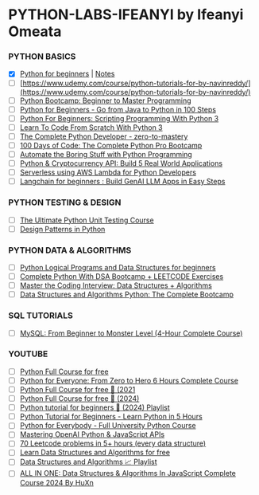 # PYTHON-LABS-IFEANYI by Ifeanyi Omeata

### PYTHON BASICS

- [x] [Python for beginners](https://www.udemy.com/course/python-core-and-advanced/) | [Notes](https://github.com/omeatai/PYTHON-LABS-IFEANYI/blob/main/labs/1.md)
- [ ] [https://www.udemy.com/course/python-tutorials-for-by-navinreddy/](https://www.udemy.com/course/python-tutorials-for-by-navinreddy/)
- [ ] [Python Bootcamp: Beginner to Master Programming](https://www.udemy.com/course/python-programming-for-beginners-with-exercises/)
- [ ] [Python for Beginners - Go from Java to Python in 100 Steps](https://www.udemy.com/course/learn-python-programming-for-java-programmers)
- [ ] [Python For Beginners: Scripting Programming With Python 3](https://www.udemy.com/course/python-scripting/)
- [ ] [Learn To Code From Scratch With Python 3](https://www.udemy.com/course/learn-to-code-from-scratch-with-python-3/)
- [ ] [The Complete Python Developer - zero-to-mastery](https://www.udemy.com/course/complete-python-developer-zero-to-mastery/)
- [ ] [100 Days of Code: The Complete Python Pro Bootcamp](https://www.udemy.com/course/100-days-of-code/)
- [ ] [Automate the Boring Stuff with Python Programming](https://www.udemy.com/course/automate/)
- [ ] [Python & Cryptocurrency API: Build 5 Real World Applications](https://www.udemy.com/course/coinmarketcap)
- [ ] [Serverless using AWS Lambda for Python Developers](https://www.udemy.com/course/serverless-using-aws-lambda-for-python-developers/)
- [ ] [Langchain for beginners : Build GenAI LLM Apps in Easy Steps](https://www.udemy.com/course/langchain-for-beginners-build-genai-llm-apps-in-easy-steps/)

### PYTHON TESTING & DESIGN

- [ ] [The Ultimate Python Unit Testing Course](https://www.udemy.com/course/python-unit-testing/)
- [ ] [Design Patterns in Python](https://www.udemy.com/course/design-patterns-python/)

### PYTHON DATA & ALGORITHMS

- [ ] [Python Logical Programs and Data Structures for beginners](https://www.udemy.com/course/python-logical-programs-and-data-structures-for-beginners/)
- [ ] [Complete Python With DSA Bootcamp + LEETCODE Exercises](https://www.udemy.com/course/complete-python-dsa-bootcamp)
- [ ] [Master the Coding Interview: Data Structures + Algorithms](https://www.udemy.com/course/master-the-coding-interview-data-structures-algorithms/)
- [ ] [Data Structures and Algorithms Python: The Complete Bootcamp](https://www.udemy.com/course/data-structures-and-algorithms-masterclass/)

### SQL TUTORIALS

- [ ] [MySQL: From Beginner to Monster Level (4-Hour Complete Course)](https://www.youtube.com/watch?v=h4R-nJbM_ac)

### YOUTUBE

- [ ] [Python Full Course for free](https://www.youtube.com/watch?v=ix9cRaBkVe0)
- [ ] [Python for Everyone: From Zero to Hero 6 Hours Complete Course](https://www.youtube.com/watch?v=JZDQKj9BOoc)
- [ ] [Python Full Course for free 🐍 (2021](https://www.youtube.com/watch?v=XKHEtdqhLK8)
- [ ] [Python Full Course for free 🐍 (2024)](https://www.youtube.com/watch?v=ix9cRaBkVe0&t=1s)
- [ ] [Python tutorial for beginners 🐍 (2024) Playlist](https://www.youtube.com/playlist?list=PLZPZq0r_RZOOkUQbat8LyQii36cJf2SWT)
- [ ] [Python Tutorial for Beginners - Learn Python in 5 Hours](https://www.youtube.com/watch?v=t8pPdKYpowI)
- [ ] [Python for Everybody - Full University Python Course](https://www.youtube.com/watch?v=8DvywoWv6fI)
- [ ] [Mastering OpenAI Python & JavaScript APIs](https://www.youtube.com/watch?v=Us-kPtnaFU8)
- [ ] [70 Leetcode problems in 5+ hours (every data structure)](https://www.youtube.com/watch?v=lvO88XxNAzs)
- [ ] [Learn Data Structures and Algorithms for free](https://www.youtube.com/watch?v=CBYHwZcbD-s)
- [ ] [Data Structures and Algorithms 📈 Playlist](https://www.youtube.com/playlist?list=PLZPZq0r_RZON1eaqfafTnEexRzuHbfZX8)
- [ ] [ALL IN ONE: Data Structures & Algorithms In JavaScript Complete Course 2024 By HuXn](https://www.youtube.com/watch?v=wBtPGnVnA9g)
